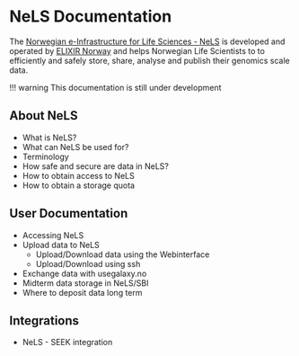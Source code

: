 # NeLS Documentation


The [Norwegian e-Infrastructure for Life Sciences - NeLS](https://nels.bioinfo.no/) is developed and operated by [ELIXIR Norway](https://elixir.no) and helps Norwegian Life Scientists to to efficiently and safely store, share, analyse and publish their genomics scale data. 


!!! warning
    This documentation is still under development

## About NeLS
* What is NeLS?
* What can NeLS be used for?
* Terminology
* How safe and secure are data in NeLS?
* How to obtain access to NeLS
* How to obtain a storage quota





## User Documentation
* Accessing NeLS
* Upload data to NeLS
  * Upload/Download data using the Webinterface
  * Upload/Download using ssh
* Exchange data with usegalaxy.no
* Midterm data storage in NeLS/SBI
* Where to deposit data long term

## Integrations

* NeLS - SEEK integration
<!--- * DSW integration -->

<!--- ## API Documentation -->

<!--- ## Development -->